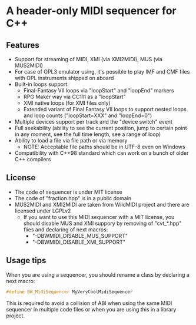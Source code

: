 # A header-only MIDI sequencer for C++

## Features
* Support for streaming of MIDI, XMI (via XMI2MIDI), MUS (via MUS2MIDI)
* For case of OPL3 emulator using, it's possible to play IMF and CMF files with OPL instruments shipped on aboard
* Built-in loops support:
  * Final-Fantasy VII loops via "loopStart" and "loopEnd" markers
  * RPG Maker way via CC111 as a "loopStart"
  * XMI native loops (for XMI files only)
  * Extended variant of Final Fantasy VII loops to support nested loops and loop counts ("loopStart=XXX" and "loopEnd=0")
* Multiple devices support per track and the "device switch" event
* Full seekability (ability to see the current position, jump to certain point in any moment, see the full time length, see a range of loop)
* Ability to load a file via file path or via memory
  * NOTE: Acceptable file paths should be in UTF-8 even on Windows
* Compatibility with C++98 standard which can work on a bunch of older C++ compilers

## License
* The code of sequencer is under MIT license
* The code of "fraction.hpp" is in a public domain
* MUS2MIDI and XMI2MIDI are taken from WildMIDI project and there are licensed under LGPLv2
  * If you want to use this MIDI sequencer with a MIT license, you should disable MUS and XMI suppory by removing of "cvt_*.hpp" flies and declaring of next macros:
    * "-DBWMIDI_DISABLE_MUS_SUPPORT"
    * "-DBWMIDI_DISABLE_XMI_SUPPORT"

## Usage tips
When you are using a sequencer, you should rename a class by declaring a next macro:
```cpp
#define BW_MidiSequencer MyVeryCoolMidiSequencer
```
This is required to avoid a collision of ABI when using the same MIDI sequencer in multiple code files or when you are using this in a library project.

